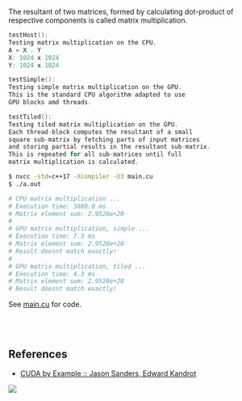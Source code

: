 The resultant of two matrices, formed by calculating
dot-product of respective components is called matrix
multiplication.

```c
testHost():
Testing matrix multiplication on the CPU.
A = X . Y
X: 1024 x 1024
Y: 1024 x 1024
```

```c
testSimple():
Testing simple matrix multiplication on the GPU.
This is the standard CPU algorithm adapted to use
GPU blocks amd threads.
```

```c
testTiled():
Testing tiled matrix multiplication on the GPU.
Each thread-block computes the resultant of a small
square sub-matrix by fetching parts of input matrices
and storing partial results in the resultant sub-matrix.
This is repeated for all sub-matrices until full
matrix multiplication is calculated.
```

```bash
$ nvcc -std=c++17 -Xcompiler -O3 main.cu
$ ./a.out

# CPU matrix multiplication ...
# Execution time: 3880.0 ms
# Matrix element sum: 2.9528e+20
#
# GPU matrix multiplication, simple ...
# Execution time: 7.3 ms
# Matrix element sum: 2.9528e+20
# Result doesnt match exactly!
#
# GPU matrix multiplication, tiled ...
# Execution time: 4.3 ms
# Matrix element sum: 2.9528e+20
# Result doesnt match exactly!
```

See [main.cu] for code.

[main.cu]: main.cu

<br>
<br>


## References

- [CUDA by Example :: Jason Sanders, Edward Kandrot](https://gist.github.com/wolfram77/72c51e494eaaea1c21a9c4021ad0f320)

![](https://ga-beacon.deno.dev/G-G1E8HNDZYY:v51jklKGTLmC3LAZ4rJbIQ/github.com/moocf/matrix-multiplication.cuda)
